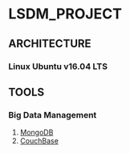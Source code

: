 # LSDM_PROJECT
## ARCHITECTURE
### Linux Ubuntu v16.04 LTS
## TOOLS
### Big Data Management
1. [MongoDB](https://docs.mongodb.com/manual/tutorial/install-mongodb-on-ubuntu/)
2. [CouchBase](https://developer.couchbase.com/documentation/server/4.5/getting-started/installing.html#story-h2-3)
